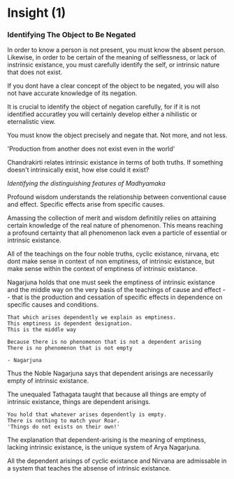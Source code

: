 # Insight (1)

### Identifying The Object to Be Negated

In order to know a person is not present, you must know the absent person. Likewise, in order to be certain of the meaning of selflessness, or lack of instrinsic existance, you must carefully identify the self, or intrinsic nature that does not exist.

If you dont have a clear concept of the object to be negated, you will also not have accurate knowledge of its negation. 

It is crucial to identify the object of negation carefully, for if it is not identified accuratley you will certainly develop either a nihilistic or eternalistic view.

You must know the object precisely and negate that. Not more, and not less.

'Production from another does not exist even in the world'

Chandrakirti relates intrinsic existance in terms of both truths.  If something doesn't intrinsically exist, how else could it exist?

*Identifying the distinguishing features of Madhyamaka*

Profound wisdom understands the relationship between conventional cause and effect. Specific effects arise from specific causes.

Amassing the collection of merit and wisdom definitily relies on attaining certain knowledge of the real nature of phenomenon.  This means reaching a profound certainty that all phenomenon lack even a particle of essential or intrinsic existance.

All of the teachings on the four noble truths, cyclic existance, nirvana, etc dont make sense in context of non emptiness, of intrinsic existance, but make sense within the context of emptiness of intrinsic existance.

Nagarjuna holds that one must seek the emptiness of intrinsic existance and the middle way on the very basis of the teachings of cause and effect -- that is the production and cessation of specific effects in dependence on specific causes and conditions.

```
That which arises dependently we explain as emptiness.
This emptiness is dependent designation.
This is the middle way
```

```
Because there is no phenomenon that is not a dependent arising
There is no phenomenon that is not empty

- Nagarjuna
```

Thus the Noble Nagarjuna says that dependent arisings are necessarily empty of intrinsic existance.

The unequaled Tathagata taught that because all things are empty of intrinsic existance, things are dependent arisings.

```
You hold that whatever arises dependently is empty.
There is nothing to match your Roar.
'Things do not exists on their own!'
```

The explanation that dependent-arising is the meaning of emptiness, lacking intrinsic existance, is the unique system of Arya Nagarjuna.

All the dependent arisings of cyclic existance and Nirvana are admissable in a system that teaches the absense of intrinsic existance.

